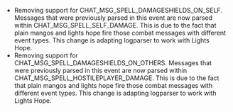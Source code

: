 * Removing support for CHAT_MSG_SPELL_DAMAGESHIELDS_ON_SELF. Messages that were previously parsed in this event are now parsed within CHAT_MSG_SPELL_SELF_DAMAGE. This is due to the fact that plain mangos and lights hope fire those combat messages with different event types. This change is adapting logparser to work with Lights Hope.
* Removing support for CHAT_MSG_SPELL_DAMAGESHIELDS_ON_OTHERS. Messages that were previously parsed in this event are now parsed within CHAT_MSG_SPELL_HOSTILEPLAYER_DAMAGE. This is due to the fact that plain mangos and lights hope fire those combat messages with different event types. This change is adapting logparser to work with Lights Hope.
